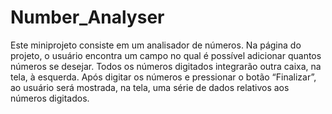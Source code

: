 # Number_Analyser

Este miniprojeto consiste em um analisador de números. Na página do projeto, o usuário encontra um campo no qual é possível adicionar quantos números se desejar. Todos os números digitados integrarão outra caixa, na tela, à esquerda. Após digitar os números e pressionar o botão “Finalizar”, ao usuário será mostrada, na tela, uma série de dados relativos aos números digitados.
